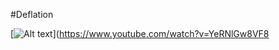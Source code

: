 #Deflation

[![Alt text](https://img.youtube.com/vi/YeRNlGw8VF8/0.jpg)](https://www.youtube.com/watch?v=YeRNlGw8VF8
